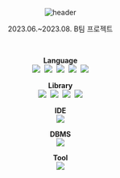 <div align="center">

![header](https://capsule-render.vercel.app/api?type=waving&color=auto&height=200&section=header&text=모두의%20게시판&fontSize=70&fontColor=#000000)

</div>

<div align="center">

2023.06.~2023.08. B팀 프로젝트

</div>

<br/>

<div align="center">
  
**Language**<br/>
<img src="https://img.shields.io/badge/JAVA-3776AB?style=flat"/>&nbsp;
<img src="https://img.shields.io/badge/Javascript-F7DF1E?style=flat&logo=Javascript&logoColor=white"/>&nbsp;
<img src="https://img.shields.io/badge/HTML5-E34F26?style=flat&logo=HTML5&logoColor=white"/>&nbsp;
<img src="https://img.shields.io/badge/CSS3-1572B6?style=flat&logo=CSS3&logoColor=white"/>&nbsp;
<img src="https://img.shields.io/badge/JSP Servlet-3776AB?style=flat"/><br/>

**Library**<br/>
<img src="https://img.shields.io/badge/JDBC-3776AB?style=flat"/>&nbsp;
<img src="https://img.shields.io/badge/jQuery-0769AD?style=flat&logo=jQuery&logoColor=white"/>&nbsp;
<img src="https://img.shields.io/badge/Ajax-3776AB?style=flat"/>&nbsp;
<img src="https://img.shields.io/badge/Bootstrap-7952B3?style=flat&logo=Bootstrap&logoColor=white"/><br/>

**IDE**<br/>
<img src="https://img.shields.io/badge/Eclipse IDE-2C2255?style=flat&logo=Eclipse IDE&logoColor=white"/><br/>

**DBMS**<br/>
<img src="https://img.shields.io/badge/MySQL-4479A1?style=flat&logo=MySQL&logoColor=white"/><br/>

**Tool**<br/>
<img src="https://img.shields.io/badge/GitHub-181717?style=flat&logo=GitHub&logoColor=white"/><br/>

</div>
